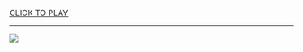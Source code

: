 
<a href="https://premium76.site?title=2_player_games_fighting_games_unblocked&ref=13M">CLICK TO PLAY</a></h3>
<hr>

<a href="https://premium76.site?title=2_player_games_fighting_games_unblocked&ref=13M"><img src="https://clearcache.store/games.png"></a>


